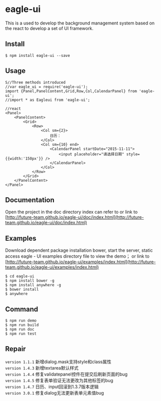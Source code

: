 # eagle-ui
This is a used to develop the background management system based on the react to develop a set of UI framework.

## Install
```
$ npm install eagle-ui --save
```

## Usage

```
S//Three methods introduced
//var eagle_ui = require('eagle-ui');
import {Panel,PanelContent,Grid,Row,Col,CalendarPanel} from 'eagle-ui';
//import * as Eagleui from 'eagle-ui';

//react
<Panel>
    <PanelContent>
        <Grid>
            <Row>
                <Col sm={2}>
                    日历：
                </Col>
                <Col sm={10} end>
                    <CalendarPanel startDate="2015-11-11">
                        <input placeholder="请选择日期" style={{width:'150px'}} />
                    </CalendarPanel>
                </Col>
            </Row>
        </Grid>
    </PanelContent>
</Panel>
```

## Documentation

Open the project in the doc directory index can refer to or link to [http://future-team.github.io/eagle-ui/doc/index.html](http://future-team.github.io/eagle-ui/doc/index.html)

## Examples

Download dependent package installation bower, start the server, static access eagle - UI examples directory file to view the demo； or link to [http://future-team.github.io/eagle-ui/examples/index.html](http://future-team.github.io/eagle-ui/examples/index.html)

```	
$ cd eagle-ui
$ npm install bower -g
$ npm install anywhere -g
$ bower install 
$ anywhere
```

## Command

```
$ npm run demo
$ npm run build
$ npm run doc
$ npm run test
```

## Repair


`version 1.1.1` 新增dialog.mask支持style和class属性    
`version 1.4.3` 新增textarea默认样式    
`version 1.4.4` 修复validatepanel控件在提交后刷新页面的bug     
`version 1.4.5` 修复表单验证无法更改为其他标签的bug     
`version 1.4.7` 日历、input回滚到1.3.7版本逻辑     
`version 3.0.1` 修复dialog无法更新表单元素值bug      